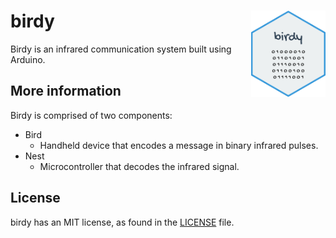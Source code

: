 # birdy <img src="figures/birdy.png" align="right" height="138" /></a>

Birdy is an infrared communication system built using Arduino.

## More information

Birdy is comprised of two components:

- Bird
	- Handheld device that encodes a message in binary infrared pulses.
- Nest
	- Microcontroller that decodes the infrared signal.

## License

birdy has an MIT license, as found in the [LICENSE](LICENSE) file.
